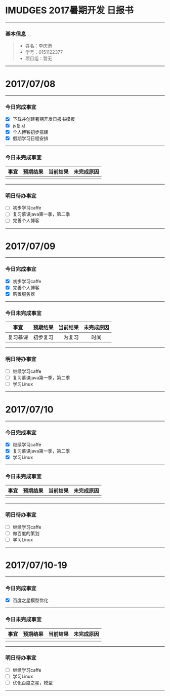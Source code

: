 # IMUDGES 2017暑期开发 日报书
-------


### 基本信息
> * 姓名：李庆港
> * 学号：0151122377
> * 项目组：暂无

-------


# 2017/07/08

-------

### 今日完成事宜
- [x]  下载并创建暑期开发日报书模板
- [x]  js复习
- [x]  个人博客初步搭建
- [x]  假期学习日程安排

-----
### 今日未完成事宜


| 事宜     |预期结果| 当前结果  | 未完成原因   | 
| --------   | -----:  | -----:  | :----:  |
|    |   |   |   |


------
### 明日待办事宜
- [ ] 初步学习caffe
- [ ] 复习慕课java第一季，第二季
- [ ] 完善个人博客
-------


# 2017/07/09

-------

### 今日完成事宜
- [x] 初步学习caffe
- [x] 完善个人博客
- [x] 购置服务器

-----
### 今日未完成事宜


| 事宜     |预期结果| 当前结果  | 未完成原因   | 
| --------   | -----:  | -----:  | :----:  |
|  复习慕课 |  初步复习| 为复习  | 时间 |


------
### 明日待办事宜
- [ ] 继续学习caffe
- [ ] 复习慕课java第一季，第二季
- [ ] 学习Linux
-------

# 2017/07/10

-------

### 今日完成事宜
- [x] 继续学习caffe
- [x] 复习慕课java第一季，第二季
- [x] 学习Linux

-----
### 今日未完成事宜


| 事宜     |预期结果| 当前结果  | 未完成原因   | 
| --------   | -----:  | -----:  | :----:  |
|   |  |   |  |


------
### 明日待办事宜
- [ ] 继续学习caffe
- [ ] 做百度的策划
- [ ] 学习Linux
-------

# 2017/07/10-19

-------

### 今日完成事宜
- [x] 百度之星模型优化

-----
### 今日未完成事宜


| 事宜     |预期结果| 当前结果  | 未完成原因   | 
| --------   | -----:  | -----:  | :----:  |
|   |  |   |  |


------
### 明日待办事宜
- [ ] 继续学习caffe
- [ ] 学习Linux
- [ ] 优化百度之星，模型
-------

